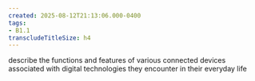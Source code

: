 ```yaml
---
created: 2025-08-12T21:13:06.000-0400
tags:
- B1.1
transcludeTitleSize: h4
---
```


describe the functions and features of various connected devices associated with digital technologies they encounter in their everyday life